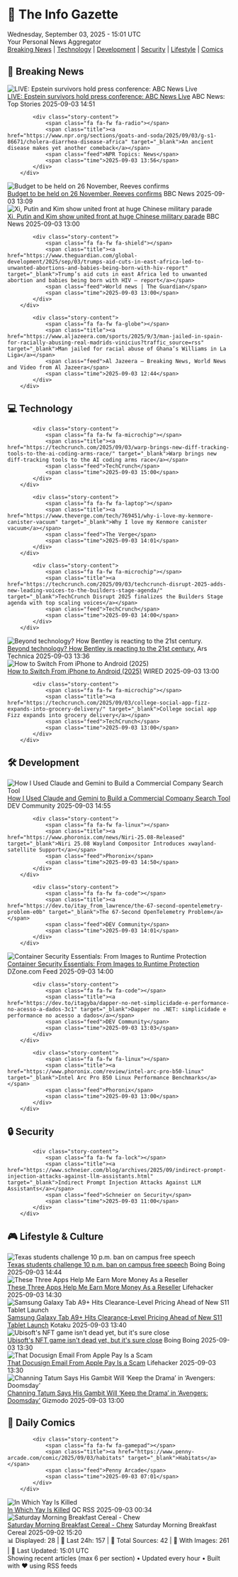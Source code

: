 <!-- Processing 54 RSS feeds at 2025-09-03 15:01:40 UTC -->
<!-- Processing: Saturday Morning Breakfast Cereal -->
<!-- Processing: Penny Arcade -->
<!-- Processing: Poorly Drawn Lines -->
<!-- Processing: Garfield -->
<!-- Processing: Girl Genius -->
<!-- Processing: Dinosaur Comics -->
<!-- Processing: CNN Top Stories -->
<!-- Processing: BBC Breaking News -->
<!-- Processing: NPR News -->
<!-- Processing: Reuters World News -->
<!-- Processing: ABC News Breaking -->
<!-- Processing: Guardian World News -->
<!-- Processing: Sky News World -->
<!-- Processing: TechCrunch -->
<!-- Processing: The Verge -->
<!-- Processing: Slashdot -->
<!-- Processing: Dev.to -->
<!-- Processing: Phoronix Linux News -->
<!-- Processing: It's FOSS -->
<!-- Error processing https://itsfoss.com/rss/: The read operation timed out -->
<!-- Processing: OMG! Ubuntu -->
<!-- Processing: Linux.com -->
<!-- Processing: Red Hat Blog -->
<!-- Processing: Ubuntu Blog -->
<!-- Processing: GitLab Blog -->
<!-- Processing: InfoQ -->
<!-- Processing: DZone -->
<!-- Processing: Martin Fowler -->
<!-- Processing: Coding Horror -->
<!-- Processing: Lifehacker -->
<!-- Processing: Gizmodo -->
<!-- Processing: Boing Boing -->
<!-- Processing: Krebs on Security -->
<!-- Processing: Schneier on Security -->
<!-- Generated 12 new posts out of 33 feeds processed -->
<div class="newspaper-header">
    <h1 class="newspaper-title">📰 The Info Gazette</h1>
    <div class="newspaper-date">Wednesday, September 03, 2025 - 15:01 UTC</div>
    <div class="newspaper-subtitle">Your Personal News Aggregator</div>
</div>

<div class="newspaper-nav">
    <a href="#breaking">Breaking News</a> |
    <a href="#tech">Technology</a> |
    <a href="#dev">Development</a> |
    <a href="#security">Security</a> |
    <a href="#lifestyle">Lifestyle</a> |
    <a href="#webcomics">Comics</a>
</div>

<div class="news-section breaking-news" id="breaking">
<h2 class="section-header">🚨 Breaking News</h2>
<div class="stories-container">
<div class="story">
            <img src="https://s.abcnews.com/images/Live/abc_news_live-abc-ml-250210_1739199021469_hpMain_4x3t_384.jpg" alt="LIVE:  Epstein survivors hold press conference: ABC News Live" class="story-image" loading="lazy" onerror="this.style.display='none'">
            <div class="story-content">
                <span class="fa fa-fw fa-tv"></span>
                <span class="title"><a href="https://abcnews.go.com/Live/video/abcnews-live-41463246" target="_blank">LIVE:  Epstein survivors hold press conference: ABC News Live</a></span>
                <span class="feed">ABC News: Top Stories</span>
                <span class="time">2025-09-03 14:51</span>
            </div>
        </div>
<div class="story">
            
            <div class="story-content">
                <span class="fa fa-fw fa-radio"></span>
                <span class="title"><a href="https://www.npr.org/sections/goats-and-soda/2025/09/03/g-s1-86671/cholera-diarrhea-disease-africa" target="_blank">An ancient disease makes yet another comeback</a></span>
                <span class="feed">NPR Topics: News</span>
                <span class="time">2025-09-03 13:56</span>
            </div>
        </div>
<div class="story">
            <img src="https://ichef.bbci.co.uk/ace/standard/240/cpsprodpb/3b4d/live/1a8eacf0-884e-11f0-a10c-1da1b2e7987b.jpg" alt="Budget to be held on 26 November, Reeves confirms" class="story-image" loading="lazy" onerror="this.style.display='none'">
            <div class="story-content">
                <span class="fa fa-fw fa-flag"></span>
                <span class="title"><a href="https://www.bbc.com/news/articles/c7545yz0171o?at_medium=RSS&at_campaign=rss" target="_blank">Budget to be held on 26 November, Reeves confirms</a></span>
                <span class="feed">BBC News</span>
                <span class="time">2025-09-03 13:09</span>
            </div>
        </div>
<div class="story">
            <img src="https://ichef.bbci.co.uk/ace/standard/240/cpsprodpb/9d89/live/7e740a70-88a9-11f0-84c8-99de564f0440.jpg" alt="Xi, Putin and Kim show united front at huge Chinese military parade" class="story-image" loading="lazy" onerror="this.style.display='none'">
            <div class="story-content">
                <span class="fa fa-fw fa-earth-americas"></span>
                <span class="title"><a href="https://www.bbc.com/news/articles/cp8z83np4xjo?at_medium=RSS&at_campaign=rss" target="_blank">Xi, Putin and Kim show united front at huge Chinese military parade</a></span>
                <span class="feed">BBC News</span>
                <span class="time">2025-09-03 13:00</span>
            </div>
        </div>
<div class="story">
            
            <div class="story-content">
                <span class="fa fa-fw fa-shield"></span>
                <span class="title"><a href="https://www.theguardian.com/global-development/2025/sep/03/trumps-aid-cuts-in-east-africa-led-to-unwanted-abortions-and-babies-being-born-with-hiv-report" target="_blank">Trump’s aid cuts in east Africa led to unwanted abortion and babies being born with HIV – report</a></span>
                <span class="feed">World news | The Guardian</span>
                <span class="time">2025-09-03 13:00</span>
            </div>
        </div>
<div class="story">
            
            <div class="story-content">
                <span class="fa fa-fw fa-globe"></span>
                <span class="title"><a href="https://www.aljazeera.com/sports/2025/9/3/man-jailed-in-spain-for-racially-abusing-real-madrids-vinicius?traffic_source=rss" target="_blank">Man jailed for racial abuse of Ghana’s Williams in La Liga</a></span>
                <span class="feed">Al Jazeera – Breaking News, World News and Video from Al Jazeera</span>
                <span class="time">2025-09-03 12:44</span>
            </div>
        </div>
</div>
</div>
<div class="news-section tech-news" id="tech">
<h2 class="section-header">💻 Technology</h2>
<div class="stories-container">
<div class="story">
            
            <div class="story-content">
                <span class="fa fa-fw fa-microchip"></span>
                <span class="title"><a href="https://techcrunch.com/2025/09/03/warp-brings-new-diff-tracking-tools-to-the-ai-coding-arms-race/" target="_blank">Warp brings new diff-tracking tools to the AI coding arms race</a></span>
                <span class="feed">TechCrunch</span>
                <span class="time">2025-09-03 15:00</span>
            </div>
        </div>
<div class="story">
            
            <div class="story-content">
                <span class="fa fa-fw fa-laptop"></span>
                <span class="title"><a href="https://www.theverge.com/tech/769451/why-i-love-my-kenmore-canister-vacuum" target="_blank">Why I love my Kenmore canister vacuum</a></span>
                <span class="feed">The Verge</span>
                <span class="time">2025-09-03 14:01</span>
            </div>
        </div>
<div class="story">
            
            <div class="story-content">
                <span class="fa fa-fw fa-microchip"></span>
                <span class="title"><a href="https://techcrunch.com/2025/09/03/techcrunch-disrupt-2025-adds-new-leading-voices-to-the-builders-stage-agenda/" target="_blank">TechCrunch Disrupt 2025 finalizes the Builders Stage agenda with top scaling voices</a></span>
                <span class="feed">TechCrunch</span>
                <span class="time">2025-09-03 14:00</span>
            </div>
        </div>
<div class="story">
            <img src="https://cdn.arstechnica.net/wp-content/uploads/2025/08/15-EXP-15-Detail-500x500.jpg" alt="Beyond technology? How Bentley is reacting to the 21st century." class="story-image" loading="lazy" onerror="this.style.display='none'">
            <div class="story-content">
                <span class="fa fa-fw fa-cog"></span>
                <span class="title"><a href="https://arstechnica.com/features/2025/09/beyond-technology-how-bentley-is-reacting-to-the-21st-century/" target="_blank">Beyond technology? How Bentley is reacting to the 21st century.</a></span>
                <span class="feed">Ars Technica</span>
                <span class="time">2025-09-03 13:36</span>
            </div>
        </div>
<div class="story">
            <img src="https://media.wired.com/photos/68b798f29f479e9a393cddf0/master/pass/Google%20Pixel%20Advanced%20Protection%20SOURCE%20Julian%20Chokkattu.jpg" alt="How to Switch From iPhone to Android (2025)" class="story-image" loading="lazy" onerror="this.style.display='none'">
            <div class="story-content">
                <span class="fa fa-fw fa-bolt"></span>
                <span class="title"><a href="https://www.wired.com/story/how-to-switch-from-iphone-to-android/" target="_blank">How to Switch From iPhone to Android (2025)</a></span>
                <span class="feed">WIRED</span>
                <span class="time">2025-09-03 13:00</span>
            </div>
        </div>
<div class="story">
            
            <div class="story-content">
                <span class="fa fa-fw fa-microchip"></span>
                <span class="title"><a href="https://techcrunch.com/2025/09/03/college-social-app-fizz-expands-into-grocery-delivery/" target="_blank">College social app Fizz expands into grocery delivery</a></span>
                <span class="feed">TechCrunch</span>
                <span class="time">2025-09-03 13:00</span>
            </div>
        </div>
</div>
</div>
<div class="news-section dev-news" id="dev">
<h2 class="section-header">🛠️ Development</h2>
<div class="stories-container">
<div class="story">
            <img src="https://media2.dev.to/dynamic/image/width=800%2Cheight=%2Cfit=scale-down%2Cgravity=auto%2Cformat=auto/https%3A%2F%2Fdev-to-uploads.s3.amazonaws.com%2Fuploads%2Farticles%2Fq1km2d0h5wnowmwetbvp.png" alt="How I Used Claude and Gemini to Build a Commercial Company Search Tool" class="story-image" loading="lazy" onerror="this.style.display='none'">
            <div class="story-content">
                <span class="fa fa-fw fa-code"></span>
                <span class="title"><a href="https://dev.to/alingse/how-i-used-claude-and-gemini-to-build-a-commercial-company-search-tool-3of3" target="_blank">How I Used Claude and Gemini to Build a Commercial Company Search Tool</a></span>
                <span class="feed">DEV Community</span>
                <span class="time">2025-09-03 14:55</span>
            </div>
        </div>
<div class="story">
            
            <div class="story-content">
                <span class="fa fa-fw fa-linux"></span>
                <span class="title"><a href="https://www.phoronix.com/news/Niri-25.08-Released" target="_blank">Niri 25.08 Wayland Compositor Introduces xwayland-satellite Support</a></span>
                <span class="feed">Phoronix</span>
                <span class="time">2025-09-03 14:50</span>
            </div>
        </div>
<div class="story">
            
            <div class="story-content">
                <span class="fa fa-fw fa-code"></span>
                <span class="title"><a href="https://dev.to/itay_from_lawrence/the-67-second-opentelemetry-problem-e0b" target="_blank">The 67-Second OpenTelemetry Problem</a></span>
                <span class="feed">DEV Community</span>
                <span class="time">2025-09-03 14:01</span>
            </div>
        </div>
<div class="story">
            <img src="https://dz2cdn1.dzone.com/thumbnail?fid=18593869&w=600" alt="Container Security Essentials: From Images to Runtime Protection" class="story-image" loading="lazy" onerror="this.style.display='none'">
            <div class="story-content">
                <span class="fa fa-fw fa-newspaper"></span>
                <span class="title"><a href="https://dzone.com/articles/container-security-essentials" target="_blank">Container Security Essentials: From Images to Runtime Protection</a></span>
                <span class="feed">DZone.com Feed</span>
                <span class="time">2025-09-03 14:00</span>
            </div>
        </div>
<div class="story">
            
            <div class="story-content">
                <span class="fa fa-fw fa-code"></span>
                <span class="title"><a href="https://dev.to/itagyba/dapper-no-net-simplicidade-e-performance-no-acesso-a-dados-3c1" target="_blank">Dapper no .NET: simplicidade e performance no acesso a dados</a></span>
                <span class="feed">DEV Community</span>
                <span class="time">2025-09-03 13:03</span>
            </div>
        </div>
<div class="story">
            
            <div class="story-content">
                <span class="fa fa-fw fa-linux"></span>
                <span class="title"><a href="https://www.phoronix.com/review/intel-arc-pro-b50-linux" target="_blank">Intel Arc Pro B50 Linux Performance Benchmarks</a></span>
                <span class="feed">Phoronix</span>
                <span class="time">2025-09-03 13:00</span>
            </div>
        </div>
</div>
</div>
<div class="news-section security-news" id="security">
<h2 class="section-header">🔒 Security</h2>
<div class="stories-container">
<div class="story">
            
            <div class="story-content">
                <span class="fa fa-fw fa-lock"></span>
                <span class="title"><a href="https://www.schneier.com/blog/archives/2025/09/indirect-prompt-injection-attacks-against-llm-assistants.html" target="_blank">Indirect Prompt Injection Attacks Against LLM Assistants</a></span>
                <span class="feed">Schneier on Security</span>
                <span class="time">2025-09-03 11:00</span>
            </div>
        </div>
</div>
</div>
<div class="news-section lifestyle-news" id="lifestyle">
<h2 class="section-header">🎮 Lifestyle & Culture</h2>
<div class="stories-container">
<div class="story">
            <img src="https://i0.wp.com/boingboing.net/wp-content/uploads/2025/09/University-of-Texas-students-protest-Israels-wa.jpg?fit=1080%2C720&amp;quality=60&amp;ssl=1" alt="Texas students challenge 10 p.m. ban on campus free speech" class="story-image" loading="lazy" onerror="this.style.display='none'">
            <div class="story-content">
                <span class="fa fa-fw fa-arrow-right"></span>
                <span class="title"><a href="https://boingboing.net/2025/09/03/texas-students-challenge-10-p-m-ban-on-campus-free-speech.html" target="_blank">Texas students challenge 10 p.m. ban on campus free speech</a></span>
                <span class="feed">Boing Boing</span>
                <span class="time">2025-09-03 14:44</span>
            </div>
        </div>
<div class="story">
            <img src="https://lifehacker.com/imagery/articles/01K46DP8ESP17PCGX7YYJZPAKZ/hero-image.png" alt="These Three Apps Help Me Earn More Money As a Reseller" class="story-image" loading="lazy" onerror="this.style.display='none'">
            <div class="story-content">
                <span class="fa fa-fw fa-life-ring"></span>
                <span class="title"><a href="https://lifehacker.com/tech/best-apps-to-help-resell-clothes?utm_medium=RSS" target="_blank">These Three Apps Help Me Earn More Money As a Reseller</a></span>
                <span class="feed">Lifehacker</span>
                <span class="time">2025-09-03 14:30</span>
            </div>
        </div>
<div class="story">
            <img src="https://kotaku.com/app/uploads/2025/09/SamsungGalaxyTabA9.jpg" alt="Samsung Galaxy Tab A9+ Hits Clearance-Level Pricing Ahead of New S11 Tablet Launch" class="story-image" loading="lazy" onerror="this.style.display='none'">
            <div class="story-content">
                <span class="fa fa-fw fa-gamepad"></span>
                <span class="title"><a href="https://kotaku.com/samsung-galaxy-tab-a9-hits-clearance-level-pricing-ahead-of-new-s11-tablet-launch-2000622426" target="_blank">Samsung Galaxy Tab A9+ Hits Clearance-Level Pricing Ahead of New S11 Tablet Launch</a></span>
                <span class="feed">Kotaku</span>
                <span class="time">2025-09-03 13:40</span>
            </div>
        </div>
<div class="story">
            <img src="https://i0.wp.com/boingboing.net/wp-content/uploads/2024/11/ubisoft-champions-tactics-e1730549088861.png?fit=1907%2C1169&amp;quality=55&amp;ssl=1" alt="Ubisoft&#x27;s NFT game isn&#x27;t dead yet, but it&#x27;s sure close" class="story-image" loading="lazy" onerror="this.style.display='none'">
            <div class="story-content">
                <span class="fa fa-fw fa-arrow-right"></span>
                <span class="title"><a href="https://boingboing.net/2025/09/03/ubisofts-nft-game-isnt-dead-yet-but-its-sure-close.html" target="_blank">Ubisoft&#x27;s NFT game isn&#x27;t dead yet, but it&#x27;s sure close</a></span>
                <span class="feed">Boing Boing</span>
                <span class="time">2025-09-03 13:30</span>
            </div>
        </div>
<div class="story">
            <img src="https://lifehacker.com/imagery/articles/01K46HGB1R3T53AWVWXKGEWW7K/hero-image.jpg" alt="That Docusign Email From Apple Pay Is a Scam" class="story-image" loading="lazy" onerror="this.style.display='none'">
            <div class="story-content">
                <span class="fa fa-fw fa-life-ring"></span>
                <span class="title"><a href="https://lifehacker.com/tech/docusign-apple-pay-scam?utm_medium=RSS" target="_blank">That Docusign Email From Apple Pay Is a Scam</a></span>
                <span class="feed">Lifehacker</span>
                <span class="time">2025-09-03 13:30</span>
            </div>
        </div>
<div class="story">
            <img src="https://gizmodo.com/app/uploads/2025/09/result_Gambit.jpg" alt="Channing Tatum Says His Gambit Will ‘Keep the Drama’ in ‘Avengers: Doomsday’" class="story-image" loading="lazy" onerror="this.style.display='none'">
            <div class="story-content">
                <span class="fa fa-fw fa-computer"></span>
                <span class="title"><a href="https://gizmodo.com/channing-tatum-says-his-gambit-will-keep-the-drama-in-avengers-doomsday-2000652559" target="_blank">Channing Tatum Says His Gambit Will ‘Keep the Drama’ in ‘Avengers: Doomsday’</a></span>
                <span class="feed">Gizmodo</span>
                <span class="time">2025-09-03 13:00</span>
            </div>
        </div>
</div>
</div>
<div class="news-section webcomics-section" id="webcomics">
<h2 class="section-header">🎨 Daily Comics</h2>
<div class="stories-container">
<div class="story">
            
            <div class="story-content">
                <span class="fa fa-fw fa-gamepad"></span>
                <span class="title"><a href="https://www.penny-arcade.com/comic/2025/09/03/habitats" target="_blank">Habitats</a></span>
                <span class="feed">Penny Arcade</span>
                <span class="time">2025-09-03 07:01</span>
            </div>
        </div>
<div class="story">
            <img src="http://www.questionablecontent.net/comics/5649.png" alt="In Which Yay Is Killed" class="story-image" loading="lazy" onerror="this.style.display='none'">
            <div class="story-content">
                <span class="fa fa-fw fa-music"></span>
                <span class="title"><a href="http://questionablecontent.net/view.php?comic=5649" target="_blank">In Which Yay Is Killed</a></span>
                <span class="feed">QC RSS</span>
                <span class="time">2025-09-03 00:34</span>
            </div>
        </div>
<div class="story">
            <img src="https://www.smbc-comics.com/comics/1756591351-20250901.png" alt="Saturday Morning Breakfast Cereal - Chew" class="story-image" loading="lazy" onerror="this.style.display='none'">
            <div class="story-content">
                <span class="fa fa-fw fa-smile"></span>
                <span class="title"><a href="https://www.smbc-comics.com/comic/chew" target="_blank">Saturday Morning Breakfast Cereal - Chew</a></span>
                <span class="feed">Saturday Morning Breakfast Cereal</span>
                <span class="time">2025-09-02 15:20</span>
            </div>
        </div>
</div>
</div>

<div class="newspaper-footer">
    <div class="stats">
        📊 Displayed: 28 | 📅 Last 24h: 157 | 📡 Total Sources: 42 | 📸 With Images: 261 |
        🔄 Last Updated: 15:01 UTC
    </div>
    <div class="footer-note">
        Showing recent articles (max 6 per section) • Updated every hour • Built with ❤️ using RSS feeds
    </div>
</div>
